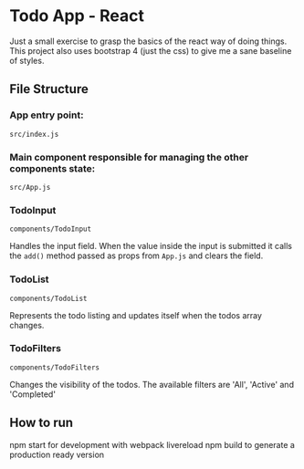 # Todo App - React
Just a small exercise to grasp the basics of the react way of doing things.
This project also uses bootstrap 4 (just the css) to give me a sane baseline of styles.

## File Structure

### App entry point:
```src/index.js```

### Main component responsible for managing the other components state:
```src/App.js```

### TodoInput
```components/TodoInput```

Handles the input field. When the value inside the input is submitted it calls the ```add()``` method passed as props from ```App.js``` and clears the field.

### TodoList 
```components/TodoList```

Represents the todo listing and updates itself when the todos array changes.

### TodoFilters
```components/TodoFilters```

Changes the visibility of the todos. The available filters are 'All', 'Active' and 'Completed'

## How to run
npm start for development with webpack livereload
npm build to generate a production ready version